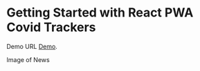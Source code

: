 # Getting Started with React PWA Covid Trackers



Demo URL [Demo](https://jovial-bardeen-5f8e0f.netlify.app/).


Image of News

